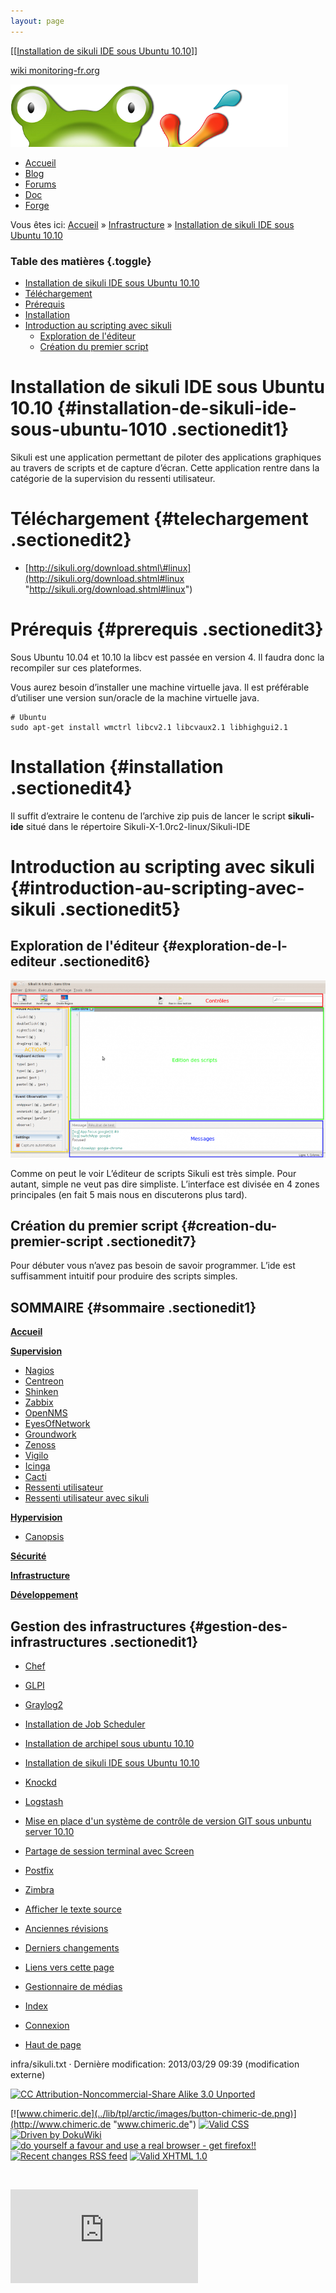 ```yaml
---
layout: page
---
```


[[[Installation de sikuli IDE sous Ubuntu
10.10](sikuli@do=backlink.html)]]

[wiki monitoring-fr.org](../start.html "[ALT+H]")

![Logo Monitoring](../lib/tpl/arctic/images/logo_monitoring.png)

-   [Accueil](../index.html "Cliquez pour revenir |  l'accueil")
-   [Blog](http://www.monitoring-fr.org "Blog & News")
-   [Forums](http://forums.monitoring-fr.org "Forums")
-   [Doc](http://doc.monitoring-fr.org "Doc")
-   [Forge](https://github.com/monitoring-fr "Forge")

Vous êtes ici: [Accueil](../start.html "start") »
[Infrastructure](start.html "infra:start") » [Installation de sikuli IDE
sous Ubuntu 10.10](sikuli.html "infra:sikuli")

### Table des matières {.toggle}

-   [Installation de sikuli IDE sous Ubuntu
    10.10](sikuli.html#installation-de-sikuli-ide-sous-ubuntu-1010)
-   [Téléchargement](sikuli.html#telechargement)
-   [Prérequis](sikuli.html#prerequis)
-   [Installation](sikuli.html#installation)
-   [Introduction au scripting avec
    sikuli](sikuli.html#introduction-au-scripting-avec-sikuli)
    -   [Exploration de l'éditeur](sikuli.html#exploration-de-l-editeur)
    -   [Création du premier
        script](sikuli.html#creation-du-premier-script)

Installation de sikuli IDE sous Ubuntu 10.10 {#installation-de-sikuli-ide-sous-ubuntu-1010 .sectionedit1}
============================================

Sikuli est une application permettant de piloter des applications
graphiques au travers de scripts et de capture d’écran. Cette
application rentre dans la catégorie de la supervision du ressenti
utilisateur.

Téléchargement {#telechargement .sectionedit2}
==============

-   [http://sikuli.org/download.shtml\#linux](http://sikuli.org/download.shtml#linux "http://sikuli.org/download.shtml#linux")

Prérequis {#prerequis .sectionedit3}
=========

Sous Ubuntu 10.04 et 10.10 la libcv est passée en version 4. Il faudra
donc la recompiler sur ces plateformes.

Vous aurez besoin d’installer une machine virtuelle java. Il est
préférable d’utiliser une version sun/oracle de la machine virtuelle
java.

~~~
# Ubuntu
sudo apt-get install wmctrl libcv2.1 libcvaux2.1 libhighgui2.1
~~~

Installation {#installation .sectionedit4}
============

Il suffit d’extraire le contenu de l’archive zip puis de lancer le
script **sikuli-ide** situé dans le répertoire
Sikuli-X-1.0rc2-linux/Sikuli-IDE

Introduction au scripting avec sikuli {#introduction-au-scripting-avec-sikuli .sectionedit5}
=====================================

Exploration de l'éditeur {#exploration-de-l-editeur .sectionedit6}
------------------------

[![](../assets/media/infra/sikuli/interface.png@w=700)](../_detail/infra/sikuli/interface.png@id=infra%253Asikuli.html "infra:sikuli:interface.png")

Comme on peut le voir L’éditeur de scripts Sikuli est très simple. Pour
autant, simple ne veut pas dire simpliste. L’interface est divisée en 4
zones principales (en fait 5 mais nous en discuterons plus tard).

Création du premier script {#creation-du-premier-script .sectionedit7}
--------------------------

Pour débuter vous n’avez pas besoin de savoir programmer. L’ide est
suffisamment intuitif pour produire des scripts simples.

SOMMAIRE {#sommaire .sectionedit1}
--------

**[Accueil](../start.html "start")**

**[Supervision](../supervision/start.html "supervision:start")**

-   [Nagios](../nagios/start.html "nagios:start")
-   [Centreon](../centreon/start.html "centreon:start")
-   [Shinken](../shinken/start.html "shinken:start")
-   [Zabbix](../zabbix/start.html "zabbix:start")
-   [OpenNMS](../opennms/start.html "opennms:start")
-   [EyesOfNetwork](../eyesofnetwork/start.html "eyesofnetwork:start")
-   [Groundwork](../groundwork/start.html "groundwork:start")
-   [Zenoss](../zenoss/start.html "zenoss:start")
-   [Vigilo](../vigilo/start.html "vigilo:start")
-   [Icinga](../icinga/start.html "icinga:start")
-   [Cacti](../cacti/start.html "cacti:start")
-   [Ressenti
    utilisateur](../supervision/eue/start.html "supervision:eue:start")
-   [Ressenti utilisateur avec
    sikuli](../sikuli/eue/start.html "sikuli:eue:start")

**[Hypervision](../hypervision/start.html "hypervision:start")**

-   [Canopsis](../canopsis/start.html "canopsis:start")

**[Sécurité](../securite/start.html "securite:start")**

**[Infrastructure](start.html "infra:start")**

**[Développement](../dev/start.html "dev:start")**

Gestion des infrastructures {#gestion-des-infrastructures .sectionedit1}
---------------------------

-   [Chef](chef.html "infra:chef")
-   [GLPI](glpi/start.html "infra:glpi:start")
-   [Graylog2](graylog2.html "infra:graylog2")
-   [Installation de Job
    Scheduler](jobscheduler.html "infra:jobscheduler")
-   [Installation de archipel sous ubuntu
    10.10](archipel.html "infra:archipel")
-   [Installation de sikuli IDE sous Ubuntu
    10.10](sikuli.html "infra:sikuli")
-   [Knockd](knockd.html "infra:knockd")
-   [Logstash](logstash.html "infra:logstash")
-   [Mise en place d'un système de contrôle de version GIT sous unbuntu
    server 10.10](git.html "infra:git")
-   [Partage de session terminal avec
    Screen](screen.html "infra:screen")
-   [Postfix](postfix.html "infra:postfix")
-   [Zimbra](zimbra.html "infra:zimbra")

-   [Afficher le texte
    source](sikuli@do=edit&rev=0.html "Afficher le texte source [V]")
-   [Anciennes
    révisions](sikuli@do=revisions.html "Anciennes révisions [O]")
-   [Derniers
    changements](sikuli@do=recent.html "Derniers changements [R]")
-   [Liens vers cette
    page](sikuli@do=backlink.html "Liens vers cette page")
-   [Gestionnaire de
    médias](sikuli@do=media.html "Gestionnaire de médias")
-   [Index](sikuli@do=index.html "Index [X]")
-   [Connexion](sikuli@do=login&sectok=6bca6bdf16f8880de3d6d3649db89a26.html "Connexion")
-   [Haut de page](sikuli.html#dokuwiki__top "Haut de page [T]")

infra/sikuli.txt · Dernière modification: 2013/03/29 09:39 (modification
externe)

[![CC Attribution-Noncommercial-Share Alike 3.0
Unported](../lib/images/license/button/cc-by-nc-sa.png)](http://creativecommons.org/licenses/by-nc-sa/3.0/)

[![www.chimeric.de](../lib/tpl/arctic/images/button-chimeric-de.png)](http://www.chimeric.de "www.chimeric.de")
[![Valid
CSS](../lib/tpl/arctic/images/button-css.png)](http://jigsaw.w3.org/css-validator/check/referer "Valid CSS")
[![Driven by
DokuWiki](../lib/tpl/arctic/images/button-dw.png)](http://wiki.splitbrain.org/wiki:dokuwiki "Driven by DokuWiki")
[![do yourself a favour and use a real browser - get
firefox!!](../lib/tpl/arctic/images/button-firefox.png)](http://www.firefox-browser.de "do yourself a favour and use a real browser - get firefox")
[![Recent changes RSS
feed](../lib/tpl/arctic/images/button-rss.png)](../feed.php "Recent changes RSS feed")
[![Valid XHTML
1.0](../lib/tpl/arctic/images/button-xhtml.png)](http://validator.w3.org/check/referer "Valid XHTML 1.0")

![](../lib/exe/indexer.php@id=infra%253Asikuli&1424859535)

![](http://analytics.monitoring-fr.org/piwik.php?idsite=2)
